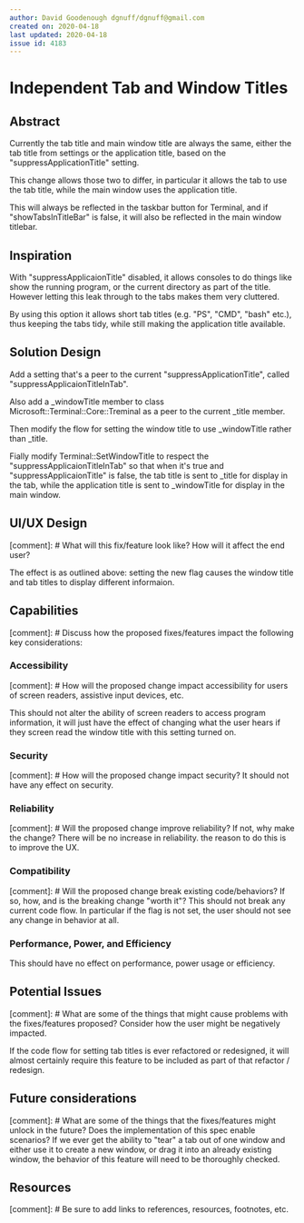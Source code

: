 ```yaml
---
author: David Goodenough dgnuff/dgnuff@gmail.com
created on: 2020-04-18
last updated: 2020-04-18
issue id: 4183
---
```


# Independent Tab and Window Titles 

## Abstract

Currently the tab title and main window title are always the same, either the tab title from settings or the application title, based on the "suppressApplicationTitle" setting.

This change allows those two to differ, in particular it allows the tab to use the tab title, while the main window uses the application title.

This will always be reflected in the taskbar button for Terminal, and if "showTabsInTitleBar" is false, it will also be reflected in the main window titlebar.

## Inspiration

With "suppressApplicaionTitle" disabled, it allows consoles to do things like show the running program, or the current directory as part of the title.  However letting this leak through to the tabs makes them very cluttered.

By using this option it allows short tab titles (e.g. "PS", "CMD", "bash" etc.), thus keeping the tabs tidy, while still making the application title available.

## Solution Design

Add a setting that's a peer to the current "suppressApplicationTitle", called "suppressApplicaionTitleInTab".

Also add a \_windowTitle member to class Microsoft::Terminal::Core::Treminal as a peer to the current \_title member.

Then modify the flow for setting the window title to use \_windowTitle rather than \_title.

Fially modify Terminal::SetWindowTitle to respect the "suppressApplicaionTitleInTab" so that when it's true and "suppressApplicaionTitle" is false, the tab title is sent to \_title for display in the tab, while the application title is sent to \_windowTitle for display in the main window.

## UI/UX Design

[comment]: # What will this fix/feature look like? How will it affect the end user?

The effect is as outlined above: setting the new flag causes the window title and tab titles to display different informaion.

## Capabilities

[comment]: # Discuss how the proposed fixes/features impact the following key considerations:

### Accessibility

[comment]: # How will the proposed change impact accessibility for users of screen readers, assistive input devices, etc.

This should not alter the ability of screen readers to access program information, it will just have the effect of changing what the user hears if they screen read the window title with this setting turned on.

### Security

[comment]: # How will the proposed change impact security?
It should not have any effect on security.

### Reliability

[comment]: # Will the proposed change improve reliability? If not, why make the change?
There will be no increase in reliability.  the reason to do this is to improve the UX.

### Compatibility

[comment]: # Will the proposed change break existing code/behaviors? If so, how, and is the breaking change "worth it"?
This should not break any current code flow.  In particular if the flag is not set, the user should not see any change in behavior at all.

### Performance, Power, and Efficiency

This should have no effect on performance, power usage or efficiency.

## Potential Issues

[comment]: # What are some of the things that might cause problems with the fixes/features proposed? Consider how the user might be negatively impacted.

If the code flow for setting tab titles is ever refactored or redesigned, it will almost certainly require this feature to be included as part of that refactor / redesign.

## Future considerations

[comment]: # What are some of the things that the fixes/features might unlock in the future? Does the implementation of this spec enable scenarios?
If we ever get the ability to "tear" a tab out of one window and either use it to create a new window, or drag it into an already existing window, the behavior of this feature will need to be thoroughly checked.

## Resources

[comment]: # Be sure to add links to references, resources, footnotes, etc.